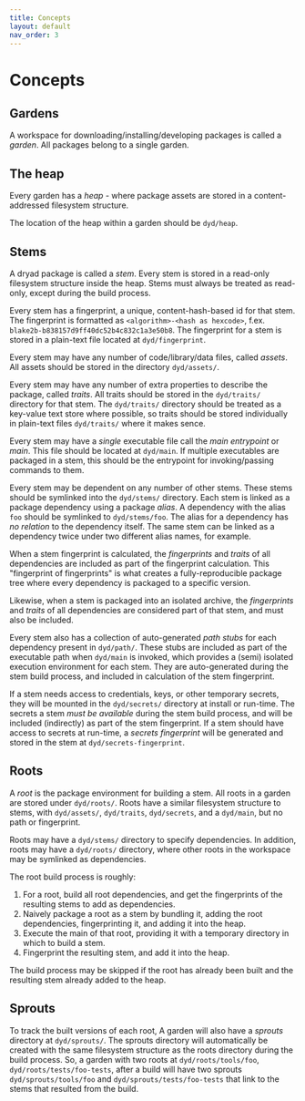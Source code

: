 ```yaml
---
title: Concepts
layout: default
nav_order: 3
---
```

# Concepts


## Gardens

A workspace for downloading/installing/developing packages is called a _garden_.  All packages belong to a single garden.

## The heap

Every garden has a _heap_ - where package assets are stored in a content-addressed filesystem structure.

The location of the heap within a garden should be `dyd/heap`.

## Stems

A dryad package is called a _stem_.  Every stem is stored in a read-only filesystem structure inside the heap.  Stems must always be treated as read-only, except during the build process.

Every stem has a fingerprint, a unique, content-hash-based id for that stem.  The fingerprint is formatted as `<algorithm>-<hash as hexcode>`, f.ex. `blake2b-b838157d9ff40dc52b4c832c1a3e50b8`.  The fingerprint for a stem is stored in a plain-text file located at `dyd/fingerprint`.

Every stem may have any number of code/library/data files, called _assets_.  All assets should be stored in the directory `dyd/assets/`.

Every stem may have any number of extra properties to describe the package, called _traits_.  All traits should be stored in the `dyd/traits/` directory for that stem.  The `dyd/traits/` directory should be treated as a key-value text store where possible, so traits should be stored individually in plain-text files `dyd/traits/` where it makes sence.

Every stem may have a _single_ executable file call the _main entrypoint_ or _main_.  This file should be located at `dyd/main`.  If multiple executables are packaged in a stem, this should be the entrypoint for invoking/passing commands to them.

Every stem may be dependent on any number of other stems.  These stems should be symlinked into the `dyd/stems/` directory.  Each stem is linked as a package dependency using a package _alias_.  A dependency with the alias `foo` should be symlinked to `dyd/stems/foo`.  The alias  for a dependency has _no relation_ to the dependency itself.  The same stem can be linked as a dependency twice under two different alias names, for example.

When a stem fingerprint is calculated, the _fingerprints_ and _traits_ of all dependencies are included as part of the fingerprint calculation.  This "fingerprint of fingerprints" is what creates a fully-reproducible package tree where every dependency is packaged to a specific version.

Likewise, when a stem is packaged into an isolated archive, the _fingerprints_ and _traits_ of all dependencies are considered part of that stem, and must also be included.

Every stem also has a collection of auto-generated _path stubs_ for each dependency present in `dyd/path/`.  These stubs are included as part of the executable path when `dyd/main` is invoked, which provides a (semi) isolated execution environment for each stem.  They are auto-generated during the stem build process, and included in calculation of the stem fingerprint.

If a stem needs access to credentials, keys, or other temporary secrets, they will be mounted in the `dyd/secrets/` directory at install or run-time.  The secrets a stem _must be available_ during the stem build process, and will be included (indirectly) as part of the stem fingerprint.  If a stem should have access to secrets at run-time, a _secrets fingerprint_ will be generated and stored in the stem at `dyd/secrets-fingerprint`.

## Roots

A _root_ is the package environment for building a stem.  All roots in a garden are stored under `dyd/roots/`.  Roots have a similar filesystem structure to stems, with `dyd/assets/`, `dyd/traits`, `dyd/secrets`, and a `dyd/main`, but no path or fingerprint.

Roots may have a `dyd/stems/` directory to specify dependencies.  In addition, roots may have a `dyd/roots/` directory, where other roots in the workspace may be symlinked as dependencies.

The root build process is roughly:

1. For a root, build all root dependencies, and get the fingerprints of the resulting stems to add as dependencies.
2. Naively package a root as a stem by bundling it, adding the root dependencies, fingerprinting it, and adding it into the heap.
3. Execute the main of that root, providing it with a temporary directory in which to build a stem.
4. Fingerprint the resulting stem, and add it into the heap.

The build process may be skipped if the root has already been built and the resulting stem already added to the heap.

## Sprouts

To track the built versions of each root, A garden will also have a _sprouts_ directory at `dyd/sprouts/`.  The sprouts directory will automatically be created with the same filesystem structure as the roots directory during the build process.  So, a garden with two roots at `dyd/roots/tools/foo`, `dyd/roots/tests/foo-tests`, after a build will have two sprouts `dyd/sprouts/tools/foo` and `dyd/sprouts/tests/foo-tests` that link to the stems that resulted from the build.